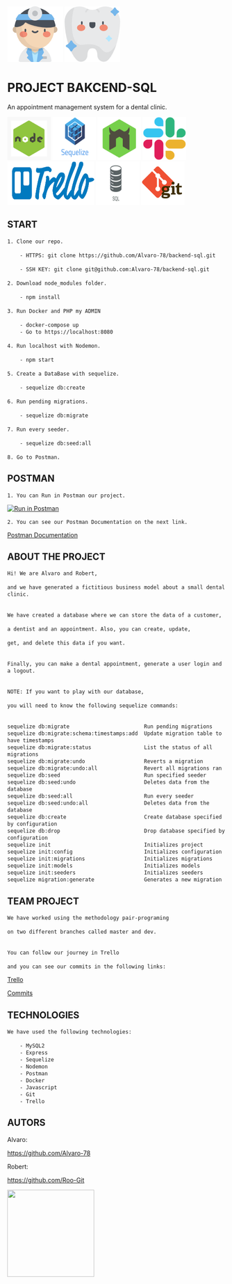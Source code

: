 ![DOCTOR](./icons/doctor.png)  ![DIENTE](./icons/diente.png)
 
 # PROJECT BAKCEND-SQL 

 An appointment management system for a dental clinic.


<img width=100px height=100px src="./icons/nodeExpress.jpg">
<img width=100px height=100px src="./icons/sequelize.png">
<img width=100px height=100px src="./icons/nodemon.png">
<img width=100px height=100px src="./icons/slack.png">
<img width=200px height=100px src="./icons/trello-logo-blue.png">
<img width=100px height=100px src="./icons/sql.jpg">
<img width=100px height=100px src="./icons/git.png">


## START
    1. Clone our repo.
    
        - HTTPS: git clone https://github.com/Alvaro-78/backend-sql.git
    
        - SSH KEY: git clone git@github.com:Alvaro-78/backend-sql.git

    2. Download node_modules folder.

        - npm install

    3. Run Docker and PHP my ADMIN

        - docker-compose up
        - Go to https://localhost:8080
    
    4. Run localhost with Nodemon.

        - npm start
    
    5. Create a DataBase with sequelize.

        - sequelize db:create

    6. Run pending migrations.

        - sequelize db:migrate

    7. Run every seeder.

        - sequelize db:seed:all

    8. Go to Postman.


## POSTMAN

    1. You can Run in Postman our project.
[![Run in Postman](https://run.pstmn.io/button.svg)](https://app.getpostman.com/run-collection/bdf435d2c471432813f8)

    2. You can see our Postman Documentation on the next link.
[Postman Documentation](#https://documenter.getpostman.com/view/14551927/Tz5jg1Wj)


## ABOUT THE PROJECT

    Hi! We are Alvaro and Robert,

    and we have generated a fictitious business model about a small dental clinic.


    We have created a database where we can store the data of a customer, 
    
    a dentist and an appointment. Also, you can create, update, 
    
    get, and delete this data if you want.


    Finally, you can make a dental appointment, generate a user login and a logout.

    
    NOTE: If you want to play with our database, 
    
    you will need to know the following sequelize commands:


    sequelize db:migrate                        Run pending migrations
    sequelize db:migrate:schema:timestamps:add  Update migration table to have timestamps
    sequelize db:migrate:status                 List the status of all migrations
    sequelize db:migrate:undo                   Reverts a migration
    sequelize db:migrate:undo:all               Revert all migrations ran
    sequelize db:seed                           Run specified seeder
    sequelize db:seed:undo                      Deletes data from the database
    sequelize db:seed:all                       Run every seeder
    sequelize db:seed:undo:all                  Deletes data from the database
    sequelize db:create                         Create database specified by configuration
    sequelize db:drop                           Drop database specified by configuration
    sequelize init                              Initializes project
    sequelize init:config                       Initializes configuration
    sequelize init:migrations                   Initializes migrations
    sequelize init:models                       Initializes models
    sequelize init:seeders                      Initializes seeders
    sequelize migration:generate                Generates a new migration
                                                                       

## TEAM PROJECT

    
    We have worked using the methodology pair-programing

    on two different branches called master and dev.


    You can follow our journey in Trello 
    
    and you can see our commits in the following links:

[Trello](#https://trello.com/b/neMBMHy8/project-sql)

[Commits](#https://github.com/Alvaro-78/backend-sql/tree/master)


## TECHNOLOGIES

    We have used the following technologies:

        - MySQL2
        - Express
        - Sequelize
        - Nodemon
        - Postman
        - Docker
        - Javascript
        - Git
        - Trello

## AUTORS

Alvaro: 

https://github.com/Alvaro-78

Robert:

https://github.com/Roo-Git




<img width=200px height=200px src="#">


 
 